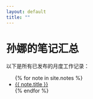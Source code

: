 ```yaml
---
layout: default
title: ""
---
```


# 孙娜的笔记汇总

以下是所有已发布的月度工作记录：

<ul>
  {% for note in site.notes %}
    <li>
      <a href="{{ note.url }}">{{ note.title }}</a>
    </li>
  {% endfor %}
</ul>
